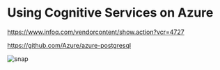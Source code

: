 # Using Cognitive Services on Azure

https://www.infoq.com/vendorcontent/show.action?vcr=4727

https://github.com/Azure/azure-postgresql


![snap](https://files.gitter.im/kgashok/advik/d2SV/Screenshot-2018-02-18-at-10.24.10.png)
